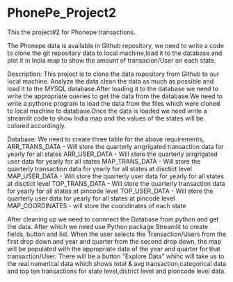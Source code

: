 # PhonePe_Project2
This the project#2 for Phonepe transactions. 

The Phonepe data is available in Github repository, we need to write a code to clone the git repositary data to local machine,load it to the database and plot it in India map to show the amount of transacion/User on each state.

Description: This project is to clone the data repository from Github to our local machine. Analyze the data clean the data as much as possible and load it to the MYSQL database.After loading it to the database we need to write the appropriate queries to get the data from the database.We need to write a pythone program to load the data from the files which were cloned to local machine to database.Once the data is loaded we need write a streamlit code to show India map and the values of the states will be colored accordingly.

Database: We need to create three table for the above requirements, 
ARR_TRANS_DATA - Will store the quarterly arrgrigated transaction data for yearly for all states
ARR_USER_DATA - Will store the quarterly arrgrigated user data for yearly for all states
MAP_TRANS_DATA  - Will store the quarterly transaction data for yearly for all states at disctict level
MAP_USER_DATA - Will store the quarterly  user data for yearly for all states  at disctict level
TOP_TRANS_DATA  - Will store the quarterly transaction data for yearly for all states at pincode level
TOP_USER_DATA - Will store the quarterly user data for yearly for all states  at pincode level
MAP_COORDINATES - will store the cooridinates of each state

After cleaning up we need to connnect the Database from python and get the data.
After which we need use Python package Streamlit to create fields, button and list. When the user selects the Transaction/Users from the first drop down and year and quarter from the second drop down, the map will be populated with the appropriate data of the year and quarter for that transaction/User. There will be a button "Explore Data" whihc will take us to the real numerical data which shows total & avg transaction,categorical data and top ten transactions for state level,district level and pioncode level data.

